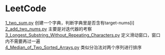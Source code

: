 # LeetCode
[1_two_sum.py](./codes/1_two_sum.py) 创建一个字典，判断字典里是否含有target-nums[i]  
[2_add_two_nums.py](./codes/2_add_two_nums.py) 主要是对迭代器的考察  
[3_Longest_Substring_Without_Repeating_Characters.py](./codes/3_Longest_Substring_Without_Repeating_Characters.py) 定义滑动窗口，窗口内不需要再过一遍  
[4_Median_of_Two_Sorted_Arrays.py](./codes/4_Median_of_Two_Sorted_Arrays.py) 类似分治法对两个序列进行排序
